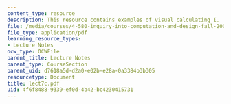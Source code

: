 ```yaml
---
content_type: resource
description: This resource contains examples of visual calculating I.
file: /media/courses/4-580-inquiry-into-computation-and-design-fall-2006/4f6f84889339ef0d4b42bc4230415731_lect7c.pdf
file_type: application/pdf
learning_resource_types:
- Lecture Notes
ocw_type: OCWFile
parent_title: Lecture Notes
parent_type: CourseSection
parent_uid: d7618a5d-d2a0-e02b-e28a-0a3384b3b305
resourcetype: Document
title: lect7c.pdf
uid: 4f6f8488-9339-ef0d-4b42-bc4230415731
---
```

